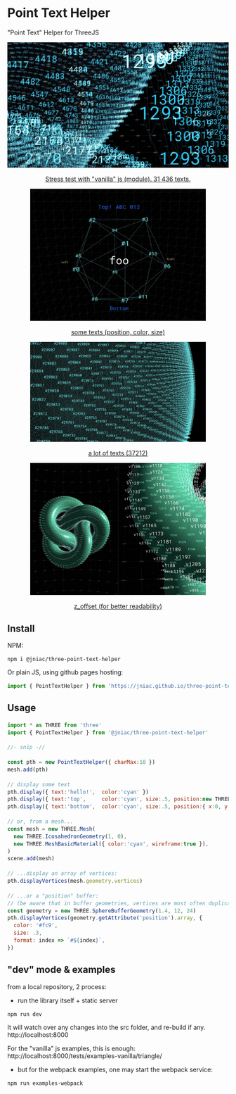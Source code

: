 # Point Text Helper
"Point Text" Helper for ThreeJS

<a href="https://jniac.github.io/three-point-text-helper/tests/examples-vanilla/stress/">
<p align="center">
  <img src="screenshots/vanilla-stress-2.jpg">
<p>
<p align="center">
  Stress test with "vanilla" js (module).
  31 436 texts.
</p>
</a>

<a href="https://jniac.github.io/three-point-text-helper/tests/examples-webpack/dist/vertices/">
<p align="center">
  <img width="400px" src="screenshots/vertices.jpg">
<p>
<p align="center">
  some texts (position, color, size)
</p>
</a>

<a href="https://jniac.github.io/three-point-text-helper/tests/examples-webpack/dist/vertices-stress/">
<p align="center">
  <img width="400px" src="screenshots/vertices-stress-2.jpg">
<p>
<p align="center">
  a lot of texts (37212)
</p>
</a>

<a href="https://jniac.github.io/three-point-text-helper/tests/examples-webpack/dist/vertices-knot/">
<p align="center">
  <img width="400px" src="screenshots/vertices-knot.jpg">
<p>
<p align="center">
  z_offset (for better readability)
</p>
</a>


## Install

NPM:
```
npm i @jniac/three-point-text-helper
```

Or plain JS, using github pages hosting:
```javascript
import { PointTextHelper } from 'https://jniac.github.io/three-point-text-helper/dist/PointTextHelper.three.js'
```


## Usage

```javascript
import * as THREE from 'three'
import { PointTextHelper } from '@jniac/three-point-text-helper'

//- snip -//

const pth = new PointTextHelper({ charMax:10 })
mesh.add(pth)

// display some text
pth.display({ text:'hello!',  color:'cyan' })
pth.display({ text:'top',     color:'cyan', size:.5, position:new THREE.Vector3(0, 1, 0) })
pth.display({ text:'bottom',  color:'cyan', size:.5, position:{ x:0, y:-1, z:0 } })

// or, from a mesh...
const mesh = new THREE.Mesh(
  new THREE.IcosahedronGeometry(1, 0),
  new THREE.MeshBasicMaterial({ color:'cyan', wireframe:true }),
)
scene.add(mesh)

// ...display an array of vertices:
pth.displayVertices(mesh.geometry.vertices)

// ...or a "position" buffer:
// (be aware that in buffer geometries, vertices are most often duplicated)
const geometry = new THREE.SphereBufferGeometry(1.4, 12, 24)
pth.displayVertices(geometry.getAttribute('position').array, {
  color: '#fc9',
  size: .3,
  format: index => `#${index}`,
})
```

## "dev" mode & examples
from a local repository, 2 process:
- run the library itself + static server
```shell
npm run dev
```
It will watch over any changes into the src folder, and re-build if any.
http://localhost:8000

For the "vanilla" js examples, this is enough:
http://localhost:8000/tests/examples-vanilla/triangle/

- but for the webpack examples, one may start the webpack service:
```shell
npm run examples-webpack
```



